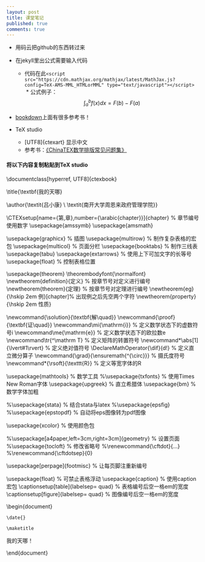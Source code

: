 ```yaml
---
layout: post
title: 课堂笔记
published: true
comments: true
---
```



* 用码云把github的东西转过来

* 在jekyll里出公式需要输入代码
  * 代码在此`<script src="https://cdn.mathjax.org/mathjax/latest/MathJax.js?config=TeX-AMS-MML_HTMLorMML" type="text/javascript"></script>`
  * 公式例子：$$ \int^b_a f(x)dx=F(b)-F(a) $$

*  [bookdown](https://bookdown.org/)上面有很多参考书！

* TeX studio
  * [UTF8]{ctexart} 显示中文
  * 参考书：[《ChinaTEX数学排版常见问题集》](http://wenku.baidu.com/link?url=JvOFILtnHq8Faz7azdTIv31k16e_PfMW8TJ9trB4ZIc0Y1SeoAqJueVzN0RNFLAWUcQFoP4h2G48fWH1pJNooKL3Gqhbr6JlZYUZXsSid5y)


#### 将以下内容复制粘贴到TeX studio


\documentclass[hyperref, UTF8]{ctexbook}

\title{\textbf{我的天哪}

\author{\textit{吕小康} \\ \textit{南开大学周恩来政府管理学院}}


\CTEXsetup[name={第,章},number={\arabic{chapter}}]{chapter} % 章节编号使用数字
\usepackage{amssymb}
\usepackage{amsmath}

\usepackage{graphicx}  % 插图
\usepackage{multirow}  % 制作复杂表格的宏包
\usepackage{multicol}  % 页面分栏
\usepackage{booktabs}  % 制作三线表
\usepackage{tabu}
\usepackage{extarrows} % 使用上下可加文字的长等号
\usepackage{float} % 控制表格位置

\usepackage{theorem}
\theorembodyfont{\normalfont}
\newtheorem{definition}{定义} % 按章节号对定义进行编号
\newtheorem{theorem}{定理}   % 按章节号对定理进行编号
\newtheorem{eg}{\hskip 2em 例}[chapter]% 出现例之后先空两个字符
\newtheorem{property}{\hskip 2em 性质}

\newcommand{\solution}{\textbf{解\quad}}
\newcommand{\proof}{\textbf{证\quad}}
\newcommand\mi{\mathrm{i}}          % 定义数学状态下的虚数符号i
\newcommand\me{\mathrm{e}}          % 定义数学状态下的欧拉数e
\newcommand\tr{^\mathrm T}          % 定义矩阵的转置符号
\newcommand*\abs[1]{\lvert#1\rvert} % 定义绝对值符号
\DeclareMathOperator{\dif}{d\!}     % 定义直立微分算子
\newcommand{\grad}{\ensuremath{^{\circ}}}  % 摄氏度符号
\newcommand*{\rsoft}{\texttt{R}} % 定义等宽字体的R

\usepackage{mathtools} % 数学工具
%\usepackage{txfonts}   % 使用Times New Roman字体
\usepackage{upgreek}   % 直立希腊体
\usepackage{bm}        % 数学字体加粗


%\usepackage{stata}    % 结合stata与latex
%\usepackage{epsfig}
%\usepackage{epstopdf} % 自动将eps图像转为pdf图像

\usepackage{xcolor}    % 使用颜色包

%\usepackage[a4paper,left=3cm,right=3cm]{geometry} % 设置页面
%\usepackage{tocloft}  % 修改省略号
%\renewcommand{\cftdot}{...}
%\renewcommand{\cftdotsep}{0}


\usepackage[perpage]{footmisc} % 让每页脚注重新编号


\usepackage{float} % 可禁止表格浮动
\usepackage{caption}   % 使用caption宏包
\captionsetup[table]{labelsep= quad}  % 表格编号后空一格em的宽度
\captionsetup[figure]{labelsep= quad} % 图像编号后空一格em的宽度


\begin{document}

	\date{}

	\maketitle

我的天哪！

\end{document}

